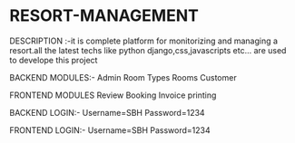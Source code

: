 # RESORT-MANAGEMENT
DESCRIPTION :-it is complete platform for monitorizing and managing a resort.all the latest techs like python django,css,javascripts etc... are used to develope this project

BACKEND MODULES:-
Admin
Room Types
Rooms
Customer

FRONTEND MODULES
Review
Booking
Invoice printing

BACKEND LOGIN:-
Username=SBH
Password=1234

FRONTEND LOGIN:-
Username=SBH
Password=1234
